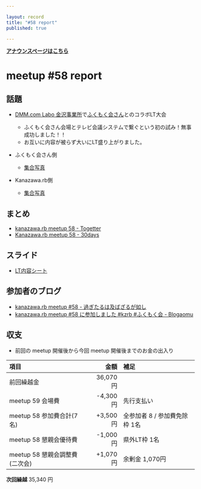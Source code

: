 ```yaml
---

layout: record
title: "#58 report"
published: true

---
```


<div style="text-align: left;"><a href="./"><strong>アナウンスページはこちら</strong></a></div>

# meetup #58 report

## 話題

<!-- 適宜サマライズを記入するか、twitter の #kzrb あたりからピックアップする -->

* [DMM.com Labo 金沢事業所](https://dmm-corp.com/)で[ふくもく会さん](https://fukumoku.connpass.com/)とのコラボLT大会
  + ふくもく会さん会場とテレビ会議システムで繋ぐという初の試み！無事成功しました！！
  + お互いに内容が被らず大いにLT盛り上がりました。

* ふくもく会さん側
  + [集合写真](https://twitter.com/fukuimokumoku/status/875986681265930240/photo/1)

* Kanazawa.rb側
  + [集合写真](https://www.instagram.com/p/BVbvjTmliLA/)

## まとめ

* [kanazawa.rb meetup 58 - Togetter](https://togetter.com/li/1121278)
* [Kanazawa.rb meetup 58 - 30days](http://30d.jp/kzrb/48)


## スライド

* [LT内容シート](https://docs.google.com/spreadsheets/d/10gPSTgPPklOeaqoup347XyhuhNuujcuZ2ejlDEiv4CM/edit#gid=0)


## 参加者のブログ

* [kanazawa\.rb meetup \#58 \- 過ぎたるは及ばざるが如し](http://cotton-desu.hatenablog.com/entry/2017/06/18/180919)
* [kanazawa.rb meetup \#58 に参加しました \#kzrb \#ふくもく会 \- Blogaomu](http://www.blogaomu.com/entry/kzrb58)



## 収支

* 前回の meetup 開催後から今回 meetup 開催後までのお金の出入り

|項目                           |金額         |補足                                               |
|:------------------------------|------------:|:--------------------------------------------------|
| 前回繰越金                    |    36,070円 |                                                   |
| meetup 59 会場費              |    -4,300円 | 先行支払い                                        |
| meetup 58 参加費合計(7名)    |   +3,500円 | 全参加者 8 / 参加費免除枠 1名                  |
| meetup 58 懇親会優待費        |    -1,000円 | 県外LT枠 1名                                      |
| meetup 58 懇親会調整費(二次会)|      +1,070円 | 余剰金 1,070円                                      |

**次回繰越**  35,340 円
